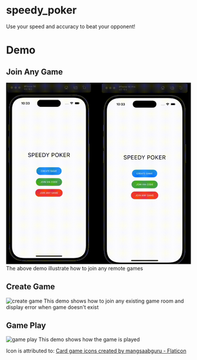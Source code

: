 # speedy_poker

Use your speed and accuracy to beat your opponent!

# Demo

## Join Any Game
![join any game](./assets/demo/join_any_game.gif)
The above demo illustrate how to join any remote games

## Create Game
![create game](./assets/demo/create_game.gif)
This demo shows how to join any existing game room and display error when game doesn't exist

## Game Play
![game play](./assets/demo/game_play.gif)
This demo shows how the game is played

Icon is attributed to: [Card game icons created by mangsaabguru - Flaticon]("https://www.flaticon.com/free-icons/card-game")